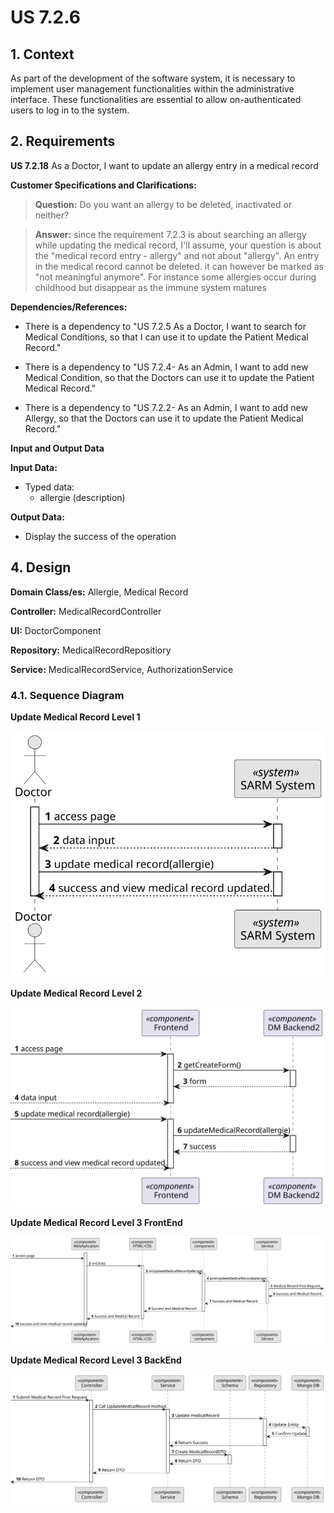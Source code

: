 # US 7.2.6


## 1. Context

As part of the development of the software system, it is necessary to implement user management functionalities within the administrative interface. These functionalities are essential to allow on-authenticated users to log in to the system.

## 2. Requirements

**US 7.2.18** As a Doctor, I want to update an allergy entry in a medical record

[//]: # (**Acceptance Criteria:** )

[//]: # ()
[//]: # (- )

[//]: # ()
**Customer Specifications and Clarifications:**


> **Question:** 
> Do you want an allergy to be deleted, inactivated or neither?

>**Answer:** 
>since the requirement 7.2.3 is about searching an allergy while updating the medical record, I'll assume, your question is about the "medical record entry - allergy" and not about "allergy". An entry in the medical record cannot be deleted. it can however be marked as "not meaningful anymore". For instance some allergies occur during childhood but disappear as the immune system matures

**Dependencies/References:**

* There is a dependency to "US 7.2.5 As a Doctor, I want to search for Medical Conditions, so that I can use it to update
  the Patient Medical Record."


* There is a dependency to "US 7.2.4- As an Admin, I want to add new Medical Condition, so that the Doctors can use it
  to update the Patient Medical Record."



* There is a dependency to "US 7.2.2- As an Admin, I want to add new Allergy, so that the Doctors can use it to update
  the Patient Medical Record."

**Input and Output Data**

**Input Data:**

* Typed data:
    * allergie (description)


**Output Data:**
* Display the success of the operation

[//]: # ()
[//]: # (## 3. Analysis)

[//]: # ()
[//]: # (> **Question:** )

[//]: # (>)

[//]: # (>**Answer:** )



[//]: # (### 3.1. Domain Model)

[//]: # (![sub domain model]&#40;us1000-sub-domain-model.svg&#41;)

## 4. Design


**Domain Class/es:** Allergie, Medical Record

**Controller:** MedicalRecordController

**UI:** DoctorComponent

**Repository:**	MedicalRecordRepositiory

**Service:** MedicalRecordService, AuthorizationService



### 4.1. Sequence Diagram

**Update Medical Record Level 1**

![Update Medical Record](sequence-diagram-1.svg "Update Medical Record")

**Update Medical Record Level 2**

![Update Medical Record](sequence-diagram-2.svg "Update Medical Record")

**Update Medical Record Level 3 FrontEnd**

![Update Medical Record](sequence-diagram-3.svg "Update Medical Record")

**Update Medical Record Level 3 BackEnd**

![Update Medical Record](sequence-diagram-3-BE.svg "Update Medical Record")


[//]: # (### 4.2. Class Diagram)

[//]: # ()
[//]: # (![a class diagram]&#40;us1000-class-diagram.svg "A Class Diagram"&#41;)
[//]: # ()
[//]: # (### 4.3. Applied Patterns)

[//]: # ()
[//]: # (### 4.4. Tests)

[//]: # ()
[//]: # (Include here the main tests used to validate the functionality. Focus on how they relate to the acceptance criteria.)

[//]: # ()
[//]: # ()
[//]: # ()
[//]: # (**Before Tests** **Setup of Dummy Users**)

[//]: # ()
[//]: # (```)

[//]: # (    public static SystemUser dummyUser&#40;final String email, final Role... roles&#41; {)

[//]: # (        final SystemUserBuilder userBuilder = new SystemUserBuilder&#40;new NilPasswordPolicy&#40;&#41;, new PlainTextEncoder&#40;&#41;&#41;;)

[//]: # (        return userBuilder.with&#40;email, "duMMy1", "dummy", "dummy", email&#41;.build&#40;&#41;;)

[//]: # (    })

[//]: # ()
[//]: # (    public static SystemUser crocodileUser&#40;final String email, final Role... roles&#41; {)

[//]: # (        final SystemUserBuilder userBuilder = new SystemUserBuilder&#40;new NilPasswordPolicy&#40;&#41;, new PlainTextEncoder&#40;&#41;&#41;;)

[//]: # (        return userBuilder.with&#40;email, "CroC1_", "Crocodile", "SandTomb", email&#41;.withRoles&#40;roles&#41;.build&#40;&#41;;)

[//]: # (    })

[//]: # ()
[//]: # (    private SystemUser getNewUserFirst&#40;&#41; {)

[//]: # (        return dummyUser&#40;"dummy@gmail.com", Roles.ADMIN&#41;;)

[//]: # (    })

[//]: # ()
[//]: # (    private SystemUser getNewUserSecond&#40;&#41; {)

[//]: # (        return crocodileUser&#40;"crocodile@gmail.com", Roles.OPERATOR&#41;;)

[//]: # (    })

[//]: # ()
[//]: # (```)

[//]: # ()
[//]: # (**Test 1:** *Verifies if Users are equals*)

[//]: # ()
[//]: # ()
[//]: # (```)

[//]: # (@Test)

[//]: # (public void verifyIfUsersAreEquals&#40;&#41; {)

[//]: # (    assertTrue&#40;getNewUserFirst&#40;&#41;.equals&#40;getNewUserFirst&#40;&#41;&#41;&#41;;)

[//]: # (})

[//]: # (````)

[//]: # ()
[//]: # (## 5. Implementation)

[//]: # ()
[//]: # ()
[//]: # (### Methods in the UsersController)

[//]: # (* **public async Task<ActionResult<UserDto>> Create&#40;CreatingUserDto dto&#41;**  this method creates a user)

[//]: # ()
[//]: # ()
[//]: # ()
[//]: # (## 6. Integration/Demonstration)

[//]: # ()


[//]: # (## 7. Observations)

[//]: # ()
[//]: # (*This section should be used to include any content that does not fit any of the previous sections.*)

[//]: # ()
[//]: # (*The team should present here, for instance, a critical perspective on the developed work including the analysis of alternative solutions or related works*)

[//]: # ()
[//]: # (*The team should include in this section statements/references regarding third party works that were used in the development this work.*)